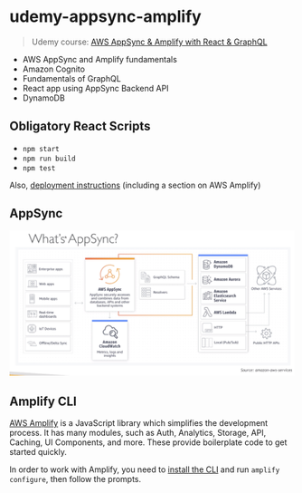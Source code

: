 # udemy-appsync-amplify

> Udemy course: [AWS AppSync &amp; Amplify with React &amp; GraphQL](https://www.udemy.com/course/aws-appsync-amplify-with-react-graphql-course/)

-   AWS AppSync and Amplify fundamentals
-   Amazon Cognito
-   Fundamentals of GraphQL
-   React app using AppSync Backend API
-   DynamoDB

## Obligatory React Scripts

-   `npm start`
-   `npm run build`
-   `npm test`

Also, [deployment instructions](https://create-react-app.dev/docs/deployment/) (including a section on AWS Amplify)

## AppSync

![AppSyncOverview](public/AppSyncOverview.png)

## Amplify CLI

[AWS Amplify](https://docs.amplify.aws/cli) is a JavaScript library which simplifies the development process. It has many modules, such as Auth, Analytics, Storage, API, Caching, UI Components, and more. These provide boilerplate code to get started quickly.

In order to work with Amplify, you need to [install the CLI](https://docs.amplify.aws/cli/start/install) and run `amplify configure`, then follow the prompts.

